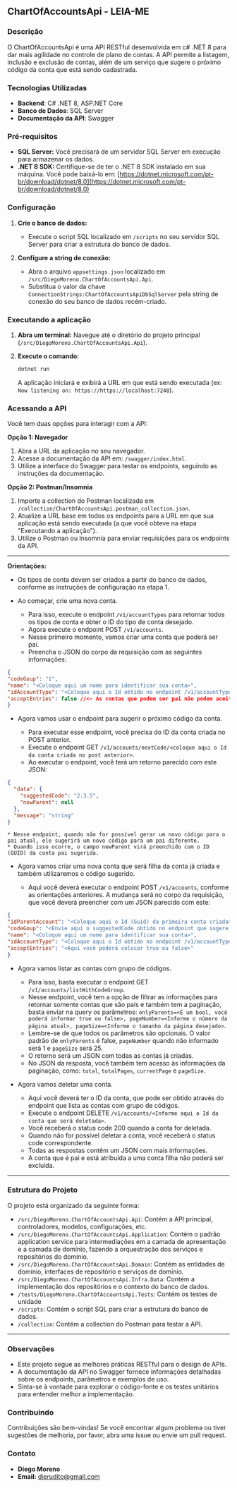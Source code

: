 ## ChartOfAccountsApi - LEIA-ME

### Descrição

O ChartOfAccountsApi é uma API RESTful desenvolvida em c# .NET 8 para
dar mais agilidade no controle de plano de contas. A API permite a listagem, inclusão e exclusão de contas, além de um serviço que sugere o próximo código da conta que está sendo cadastrada.

### Tecnologias Utilizadas
* **Backend**: C# .NET 8, ASP.NET Core
* **Banco de Dados**: SQL Server
* **Documentação da API**: Swagger

### Pré-requisitos

* **SQL Server:** Você precisará de um servidor SQL Server em execução para armazenar os dados.
* **.NET 8 SDK:** Certifique-se de ter o .NET 8 SDK instalado em sua máquina. Você pode baixá-lo em: [https://dotnet.microsoft.com/pt-br/download/dotnet/8.0](https://dotnet.microsoft.com/pt-br/download/dotnet/8.0)

### Configuração

1. **Crie o banco de dados:**
   - Execute o script SQL localizado em `/scripts` no seu servidor SQL Server para criar a estrutura do banco de dados.

2. **Configure a string de conexão:**
   - Abra o arquivo `appsettings.json` localizado em `/src/DiegoMoreno.ChartOfAccountsApi.Api`.
   - Substitua o valor da chave `ConnectionStrings:ChartOfAccountsApiDbSqlServer` pela string de conexão do seu banco de dados recém-criado.

### Executando a aplicação

1. **Abra um terminal:** Navegue até o diretório do projeto principal (`/src/DiegoMoreno.ChartOfAccountsApi.Api`).

2. **Execute o comando:**
   ```bash
   dotnet run
   ```
   A aplicação iniciará e exibirá a URL em que está sendo executada (ex: `Now listening on: https://https://localhost:7248`).

### Acessando a API

Você tem duas opções para interagir com a API:

**Opção 1: Navegador**

1. Abra a URL da aplicação no seu navegador.
2. Acesse a documentação da API em: `/swagger/index.html`.
3. Utilize a interface do Swagger para testar os endpoints, seguindo as instruções da documentação.

**Opção 2: Postman/Insomnia**

1. Importe a collection do Postman localizada em `/collection/ChartOfAccountsApi.postman_collection.json`.
2. Atualize a URL base em todos os endpoints para a URL em que sua aplicação está sendo executada (a que você obteve na etapa "Executando a aplicação").
3. Utilize o Postman ou Insomnia para enviar requisições para os endpoints da API.

---

**Orientações:**

* Os tipos de conta devem ser criados a partir do banco de dados, conforme as instruções de configuração na etapa 1.

* Ao começar, crie uma nova conta.

    * Para isso, execute o endpoint `/v1/accountTypes` para retornar todos os tipos de conta e obter o ID do tipo de conta desejado.
    * Agora execute o endpoint POST `/v1/accounts`.
    * Nesse primeiro momento, vamos criar uma conta que poderá ser pai.
    * Preencha o JSON do corpo da requisição com as seguintes informações:
```JSON
{
"codeGoup": "1",
"name": "<Coloque aqui um nome para identificar sua conta>",
"idAccountType": "<Coloque aqui o Id obtido no endpoint /v1/accountTypes>",
"acceptEntries": false //<- As contas que podem ser pai não podem aceitar lançamentos
}
```

* Agora vamos usar o endpoint para sugerir o próximo código da conta.

    * Para executar esse endpoint, você precisa do ID da conta criada no POST anterior.
    * Execute o endpoint GET `/v1/accounts/nextCode/<coloque aqui o Id da conta criada no post anterior>`.
    * Ao executar o endpoint, você terá um retorno parecido com este JSON:
```JSON
{
  "data": {
    "suggestedCode": "2.3.5",
    "newParent": null
  },
  "message": "string"
}
```
    * Nesse endpoint, quando não for possível gerar um novo código para o pai atual, ele sugerirá um novo código para um pai diferente.
    * Quando isso ocorre, o campo newParent virá preenchido com o ID (GUID) da conta pai sugerida.

* Agora vamos criar uma nova conta que será filha da conta já criada e também utilizaremos o código sugerido.

    * Aqui você deverá executar o endpoint POST `/v1/accounts`, conforme as orientações anteriores. A mudança será no corpo da requisição, que você deverá preencher com um JSON parecido com este:
```JSON
{
"idParentAccount": "<Coloque aqui o Id (Guid) da primeira conta criada>",
"codeGoup": "<Envie aqui o suggestedCode obtido no endpoint que sugere o próximo código>",
"name": "<Coloque aqui um nome para identificar sua conta>",
"idAccountType": "<Coloque aqui o Id obtido no endpoint /v1/accountTypes>",
"acceptEntries": "<Aqui você poderá colocar true ou false>"
}
```

* Agora vamos listar as contas com grupo de códigos.

    * Para isso, basta executar o endpoint GET `/v1/accounts/listWithCodeGroup`.
    * Nesse endpoint, você tem a opção de filtrar as informações para retornar somente contas que são pais e também tem a paginação, basta enviar na query os parâmetros: `onlyParents=<É um bool, você poderá informar true ou false>, pageNumber=<Informe o número da página atual>, pageSize=<Informe o tamanho da página desejado>`.
    * Lembre-se de que todos os parâmetros são opcionais. O valor padrão de `onlyParents` é false, `pageNumber` quando não informado será 1 e `pageSize` será 25.
    * O retorno será um JSON com todas as contas já criadas.
    * No JSON da resposta, você também tem acesso às informações da paginação, como: `total`, `totalPages`, `currentPage` e `pageSize`.

* Agora vamos deletar uma conta.

    * Aqui você deverá ter o ID da conta, que pode ser obtido através do endpoint que lista as contas com grupo de códigos.
    * Execute o endpoint DELETE `/v1/accounts/<Informe aqui o Id da conta que será deletada>`.
    * Você receberá o status code 200 quando a conta for deletada.
    * Quando não for possível deletar a conta, você receberá o status code correspondente.
    * Todas as respostas contêm um JSON com mais informações.
    * A conta que é pai e está atribuída a uma conta filha não poderá ser excluída.

---
### Estrutura do Projeto

O projeto está organizado da seguinte forma:

* `/src/DiegoMoreno.ChartOfAccountsApi.Api`: Contém a API principal, controladores, modelos, configurações, etc.
* `/src/DiegoMoreno.ChartOfAccountsApi.Application`: Contém o padrão application service para intermediações em a camada de apresentação e a camada de domínio, fazendo a orquestração dos serviços e repositórios do domínio.
* `/src/DiegoMoreno.ChartOfAccountsApi.Domain`: Contém as entidades de domínio, interfaces de repositório e serviços de domínio.
* `/src/DiegoMoreno.ChartOfAccountsApi.Infra.Data`: Contém a implementação dos repositórios e o contexto do banco de dados.
* `/tests/DiegoMoreno.ChartOfAccountsApi.Tests`: Contém os testes de unidade
* `/scripts`: Contém o script SQL para criar a estrutura do banco de dados.
* `/collection`: Contém a collection do Postman para testar a API.

---

### Observações

* Este projeto segue as melhores práticas RESTful para o design de APIs.
* A documentação da API no Swagger fornece informações detalhadas sobre os endpoints, parâmetros e exemplos de uso.
* Sinta-se à vontade para explorar o código-fonte e os testes unitários para entender melhor a implementação.

### Contribuindo

Contribuições são bem-vindas! Se você encontrar algum problema ou tiver sugestões de melhoria, por favor, abra uma issue ou envie um pull request.

### Contato

* **Diego Moreno**
* **Email:** dierudito@gmail.com